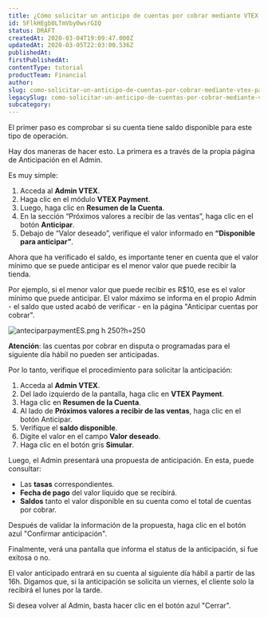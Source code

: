 ```yaml
---
title: ¿Cómo solicitar un anticipo de cuentas por cobrar mediante VTEX Payment?
id: 5FlkHEgb0LTmVby0wsrGIQ
status: DRAFT
createdAt: 2020-03-04T19:09:47.000Z
updatedAt: 2020-03-05T22:03:00.536Z
publishedAt: 
firstPublishedAt: 
contentType: tutorial
productTeam: Financial
author: 
slug: como-solicitar-un-anticipo-de-cuentas-por-cobrar-mediante-vtex-payment
legacySlug: como-solicitar-un-anticipo-de-cuentas-por-cobrar-mediante-vtex-payment
subcategory: 
---
```


El primer paso es comprobar si su cuenta tiene saldo disponible para este tipo de operación.

Hay dos maneras de hacer esto. La primera es a través de la propia página de Anticipación en el Admin.

Es muy simple:

1. Acceda al __Admin VTEX__.
2. Haga clic en el módulo __VTEX Payment__.
3. Luego, haga clic en __Resumen de la Cuenta__.
4. En la sección “Próximos valores a recibir de las ventas”, haga clic en el botón __Anticipar__.
5. Debajo de “Valor deseado”, verifique el valor informado en __“Disponible para anticipar”__.

Ahora que ha verificado el saldo, es importante tener en cuenta que el valor mínimo que se puede anticipar es el menor valor que puede recibir la tienda. 

Por ejemplo, si el menor valor que puede recibir es R$10, ese es el valor mínimo que puede anticipar. El valor máximo se informa en el propio Admin - el saldo que usted acabó de verificar - en la página "Anticipar cuentas por cobrar".

![anteciparpaymentES.png h 250?h=250](https://images.ctfassets.net/alneenqid6w5/2tIGxzUGlbr3JwUMKFIKqu/57222cbc6c044d15be5e3a46f583e3e1/anteciparpaymentES.png_h_250_h_250)

<div class=”alert alert-info”>
<strong>Atención</strong>: las cuentas por cobrar en disputa o programadas para el siguiente día hábil no pueden ser anticipadas.
</div>

Por lo tanto, verifique el procedimiento para solicitar la anticipación:

1. Acceda al __Admin VTEX__.
2. Del lado izquierdo de la pantalla, haga clic en __VTEX Payment__.
3. Haga clic en __Resumen de la Cuenta__.
4. Al lado de __Próximos valores a recibir de las ventas__, haga clic en el botón Anticipar.
5. Verifique el __saldo disponible__.
6. Digite el valor en el campo __Valor deseado__.  
7. Haga clic en el botón gris __Simular__. 

Luego, el Admin presentará una propuesta de anticipación. En esta, puede consultar: 

- Las __tasas__ correspondientes. 
- __Fecha de pago__ del valor líquido que se recibirá.  
- __Saldos__ tanto el valor disponible en su cuenta como el total de cuentas por cobrar.

Después de validar la información de la propuesta, haga clic en el botón azul "Confirmar anticipación".

Finalmente, verá una pantalla que informa el status de la anticipación, si fue exitosa o no.

El valor anticipado entrará en su cuenta al siguiente día hábil a partir de las 16h. Digamos que, si la anticipación se solicita un viernes, el cliente solo la recibirá el lunes por la tarde.

Si desea volver al Admin, basta hacer clic en el botón azul "Cerrar".
